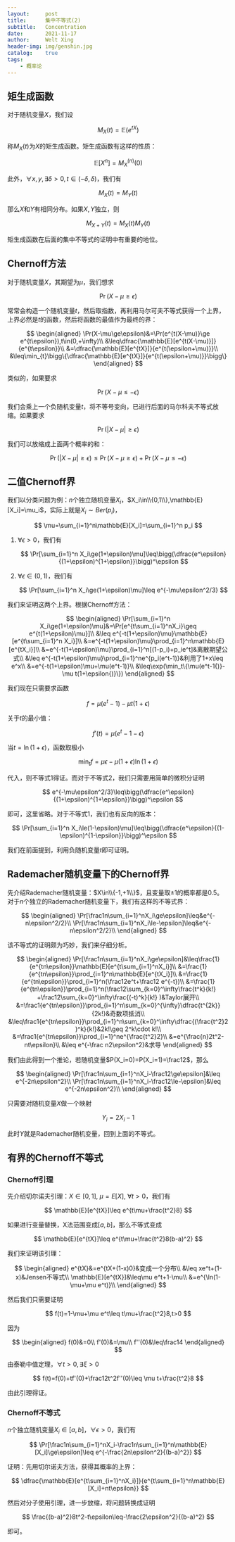 ```yaml
---
layout:     post
title:      集中不等式(2)
subtitle:   Concentration
date:       2021-11-17
author:     Welt Xing
header-img: img/genshin.jpg
catalog:    true
tags:
    - 概率论
---
```


## 矩生成函数

对于随机变量$X$，我们设

$$
M_X(t)=\mathbb{E}(e^{tX})
$$

称$M_X(t)$为$X$的矩生成函数。矩生成函数有这样的性质：

$$
\mathbb{E}[X^n]=M_X^{(n)}(0)
$$

此外，$\forall x,y,\exists\delta>0,t\in(-\delta,\delta)$，我们有

$$
M_X(t)=M_Y(t)
$$

那么$X$和$Y$有相同分布。如果$X,Y$独立，则

$$
M_{X+Y}(t)=M_X(t)M_Y(t)
$$

矩生成函数在后面的集中不等式的证明中有重要的地位。

## Chernoff方法

对于随机变量$X$，其期望为$\mu$，我们想求

$$
\Pr(X-\mu\ge\epsilon)
$$

常常会构造一个随机变量$t$，然后取指数，再利用马尔可夫不等式获得一个上界，上界必然是$t$的函数，然后将函数的最值作为最终的界：

$$
\begin{aligned}
\Pr(X-\mu\ge\epsilon)&=\Pr(e^{t(X-\mu)}\ge e^{t\epsilon}),t\in(0,+\infty)\\
&\leq\dfrac{\mathbb{E}[e^{t(X-\mu)}]}{e^{t\epsilon}}\\
&=\dfrac{\mathbb{E}[e^{tX}]}{e^{t(\epsilon+\mu)}}\\
&\leq\min_{t}\bigg\{\dfrac{\mathbb{E}[e^{tX}]}{e^{t(\epsilon+\mu)}}\bigg\}
\end{aligned}
$$

类似的，如果要求

$$
\Pr(X-\mu\le-\epsilon)
$$

我们会乘上一个负随机变量$t$，将不等号变向，已进行后面的马尔科夫不等式放缩。如果要求

$$
\Pr(\vert X-\mu\vert\ge\epsilon)
$$

我们可以放缩成上面两个概率的和：

$$
\Pr(\vert X-\mu\vert\ge\epsilon)\leq\Pr(X-\mu\ge\epsilon)+\Pr(X-\mu\le-\epsilon)
$$

## 二值Chernoff界

我们以分类问题为例：$n$个独立随机变量$X_i$，$X_i\in\\{0,1\\},\mathbb{E}[X_i]=\mu_i$，实际上就是$X_i\sim Ber(p_i)$，

$$
\mu=\sum_{i=1}^n\mathbb{E}[X_i]=\sum_{i=1}^n p_i
$$

1. $\forall\epsilon>0$，我们有

   $$
   \Pr[\sum_{i=1}^n X_i\ge(1+\epsilon)\mu]\leq\bigg(\dfrac{e^\epsilon}{(1+\epsilon)^{1+\epsilon}}\bigg)^\epsilon
   $$

2. $\forall\epsilon\in(0,1)$，我们有

   $$
   \Pr[\sum_{i=1}^n X_i\ge(1+\epsilon)\mu]\leq e^{-\mu\epsilon^2/3}
   $$

我们来证明这两个上界。根据Chernoff方法：

$$
\begin{aligned}
\Pr[\sum_{i=1}^n X_i\ge(1+\epsilon)\mu]&=\Pr[e^{t\sum_{i=1}^nX_i}\geq e^{t(1+\epsilon)\mu}]\\
&\leq e^{-t(1+\epsilon)\mu}\mathbb{E}[e^{t\sum_{i=1}^n X_i}]\\
&=e^{-t(1+\epsilon)\mu}\prod_{i=1}^n\mathbb{E}[e^{tX_i}]\\
&=e^{-t(1+\epsilon)\mu}\prod_{i=1}^n[(1-p_i)+p_ie^t]&离散期望公式\\
&\leq e^{-t(1+\epsilon)\mu}\prod_{i=1}^ne^{p_i(e^t-1)}&利用了1+x\leq e^x\\
&=e^{-t(1+\epsilon)\mu+\mu(e^t-1)}\\
&\leq\exp(\min_t\{\mu(e^t-1{)}-\mu t(1+\epsilon{)}\})
\end{aligned}
$$

我们现在只需要求函数

$$
f=\mu(e^t-1)-\mu t(1+\epsilon)
$$

关于$t$的最小值：

$$
f'(t)=\mu(e^t-1-\epsilon)
$$

当$t=\ln(1+\epsilon)$，函数取极小

$$
\min_t f=\mu\epsilon-\mu(1+\epsilon)\ln(1+\epsilon)
$$

代入，则不等式1得证。而对于不等式2，我们只需要用简单的微积分证明

$$
e^{-\mu\epsilon^2/3}\leq\bigg(\dfrac{e^\epsilon}{(1+\epsilon)^{1+\epsilon}}\bigg)^\epsilon
$$

即可，这里省略。对于不等式1，我们也有反向的版本：

$$
\Pr[\sum_{i=1}^n X_i\le(1-\epsilon)\mu]\leq\bigg(\dfrac{e^\epsilon}{(1-\epsilon)^{1-\epsilon}}\bigg)^\epsilon
$$

我们在前面提到，利用负随机变量$t$即可证明。

## Rademacher随机变量下的Chernoff界

先介绍Rademacher随机变量：$X\in\\{-1,+1\\}$，且变量取$\pm1$的概率都是0.5。对于$n$个独立的Rademacher随机变量下，我们有这样的不等式界：

$$
\begin{aligned}
\Pr[\frac1n\sum_{i=1}^nX_i\ge\epsilon]\leq&e^{-n\epsilon^2/2}\\
\Pr[\frac1n\sum_{i=1}^nX_i\le-\epsilon]\leq&e^{-n\epsilon^2/2}\\
\end{aligned}
$$

该不等式的证明颇为巧妙，我们来仔细分析。

$$
\begin{aligned}
\Pr[\frac1n\sum_{i=1}^nX_i\ge\epsilon]&\leq\frac{1}{e^{tn\epsilon}}\mathbb{E}[e^{t\sum_{i=1}^nX_i}]\\
&=\frac{1}{e^{tn\epsilon}}\prod_{i=1}^n\mathbb{E}[e^{tX_i}]\\
&=\frac{1}{e^{tn\epsilon}}\prod_{i=1}^n(\frac12e^t+\frac12 e^{-t})\\
&=\frac{1}{e^{tn\epsilon}}\prod_{i=1}^n(\frac12\sum_{k=0}^\infty\frac{t^k}{k!} +\frac12\sum_{k=0}^\infty\frac{(-t)^k}{k!} )&Taylor展开\\
&=\frac1{e^{tn\epsilon}}\prod_{i=1}^n\sum_{k=0}^{\infty}\dfrac{t^{2k}}{2k!}&奇数项抵消\\
&\leq\frac1{e^{tn\epsilon}}\prod_{i=1}^n\sum_{k=0}^\infty\dfrac{(\frac{t^2}2)^k}{k!}&2k!\geq 2^k\cdot k!\\
&=\frac1{e^{tn\epsilon}}\prod_{i=1}^ne^{\frac{t^2}2}\\
&=e^{\frac{n}2t^2-nt\epsilon}\\
&\leq e^{-\frac n2\epsilon^2}&求导
\end{aligned}
$$

我们由此得到一个推论，若随机变量$P(X_i=0)=P(X_i=1)=\frac12$，那么

$$
\begin{aligned}
\Pr[\frac1n\sum_{i=1}^nX_i-\frac12\ge\epsilon]&\leq e^{-2n\epsilon^2}\\
\Pr[\frac1n\sum_{i=1}^nX_i-\frac12\le-\epsilon]&\leq e^{-2n\epsilon^2}\\
\end{aligned}
$$

只需要对随机变量$X$做一个映射

$$
Y_i=2X_i-1
$$

此时$Y$就是Rademacher随机变量，回到上面的不等式。

## 有界的Chernoff不等式

### Chernoff引理

先介绍切尔诺夫引理：$X\in[0,1]$, $\mu=E[X]$, $\forall t>0$，我们有

$$
\mathbb{E}[e^{tX}]\leq e^{t\mu+\frac{t^2}8}
$$

如果进行变量替换，X法范围变成$[a,b]$，那么不等式变成

$$
\mathbb{E}[e^{tX}]\leq e^{t\mu+\frac{t^2}8(b-a)^2}
$$

我们来证明该引理：

$$
\begin{aligned}
e^{tX}&=e^{tX+(1-x)0}&变成一个分布\\
&\leq xe^t+(1-x)&Jensen不等式\\
\mathbb{E}[e^{tX}]&\leq\mu e^t+1-\mu\\
&=e^{\ln(1-\mu+\mu e^t)}\\
\end{aligned}
$$

然后我们只需要证明

$$
f(t)=1-\mu+\mu e^t\leq t\mu+\frac{t^2}8,t>0
$$

因为

$$
\begin{aligned}
f(0)&=0\\
f'(0)&=\mu\\
f''(0)&\leq\frac14
\end{aligned}
$$

由泰勒中值定理，$\forall t>0,\exists\xi>0$

$$
f(t)=f(0)+tf'(0)+\frac12t^2f''(0)\leq \mu t+\frac{t^2}8
$$

由此引理得证。

### Chernoff不等式

$n$个独立随机变量$X_i\in[a,b]$，$\forall\epsilon>0$，我们有

$$
\Pr[\frac1n\sum_{i=1}^nX_i-\frac1n\sum_{i=1}^n\mathbb{E}[X_i]\ge\epsilon]\leq e^{-\frac{2n\epsilon^2}{(b-a)^2}}
$$

证明：先用切尔诺夫方法，获得其概率的上界：

$$
\dfrac{\mathbb{E}[e^{t\sum_{i=1}^nX_i}]}{e^{t\sum_{i=1}^n\mathbb{E}[X_i]+nt\epsilon}}
$$

然后对分子使用引理，进一步放缩，将问题转换成证明

$$
\frac{(b-a)^2}8t^2-t\epsilon\leq-\frac{2\epsilon^2}{(b-a)^2}
$$

即可。

